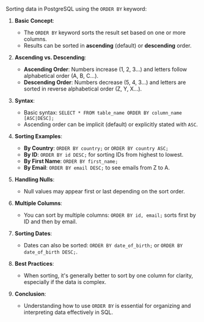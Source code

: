 Sorting data in PostgreSQL using the `ORDER BY` keyword:

1. **Basic Concept**:
   - The `ORDER BY` keyword sorts the result set based on one or more columns.
   - Results can be sorted in **ascending** (default) or **descending** order.

2. **Ascending vs. Descending**:
   - **Ascending Order**: Numbers increase (1, 2, 3...) and letters follow alphabetical order (A, B, C...).
   - **Descending Order**: Numbers decrease (5, 4, 3...) and letters are sorted in reverse alphabetical order (Z, Y, X...).

3. **Syntax**:
   - Basic syntax: `SELECT * FROM table_name ORDER BY column_name [ASC|DESC];`
   - Ascending order can be implicit (default) or explicitly stated with `ASC`.

4. **Sorting Examples**:
   - **By Country**: `ORDER BY country;` or `ORDER BY country ASC;`
   - **By ID**: `ORDER BY id DESC;` for sorting IDs from highest to lowest.
   - **By First Name**: `ORDER BY first_name;`
   - **By Email**: `ORDER BY email DESC;` to see emails from Z to A.

5. **Handling Nulls**:
   - Null values may appear first or last depending on the sort order.

6. **Multiple Columns**:
   - You can sort by multiple columns: `ORDER BY id, email;` sorts first by ID and then by email.

7. **Sorting Dates**:
   - Dates can also be sorted: `ORDER BY date_of_birth;` or `ORDER BY date_of_birth DESC;`.

8. **Best Practices**:
   - When sorting, it's generally better to sort by one column for clarity, especially if the data is complex.

9. **Conclusion**:
   - Understanding how to use `ORDER BY` is essential for organizing and interpreting data effectively in SQL.
